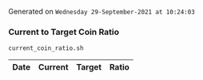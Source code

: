 Generated on `Wednesday 29-September-2021 at 10:24:03`

### Current to Target Coin Ratio
`current_coin_ratio.sh`

Date|Current|Target|Ratio
---|---|---|---
